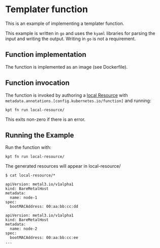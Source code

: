 # Templater function

This is an example of implementing a templater function.

This example is written in `go` and uses the `kyaml` libraries for parsing the
input and writing the output.  Writing in `go` is not a requirement.

## Function implementation

The function is implemented as an image (see Dockerfile).

## Function invocation

The function is invoked by authoring a [local Resource](local-resource)
with `metadata.annotations.[config.kubernetes.io/function]` and running:

    kpt fn run local-resource/

This exits non-zero if there is an error.

## Running the Example

Run the function with:

    kpt fn run local-resource/

The generated resources will appear in local-resource/

```
$ cat local-resource/*

apiVersion: metal3.io/v1alpha1
kind: BareMetalHost
metadata:
  name: node-1
spec:
  bootMACAddress: 00:aa:bb:cc:dd

apiVersion: metal3.io/v1alpha1
kind: BareMetalHost
metadata:
  name: node-2
spec:
  bootMACAddress: 00:aa:bb:cc:ee
...
```
